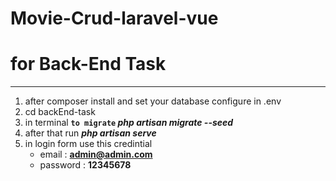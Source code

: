 # Movie-Crud-laravel-vue
# for Back-End Task
********************
1. after composer install and set your database configure in .env
2. cd backEnd-task
3. in terminal **`to migrate` _php artisan migrate --seed_**
4. after that run **_php artisan serve_**
5. in login form use this credintial
   - email : **admin@admin.com**
   - password : **12345678**
 
